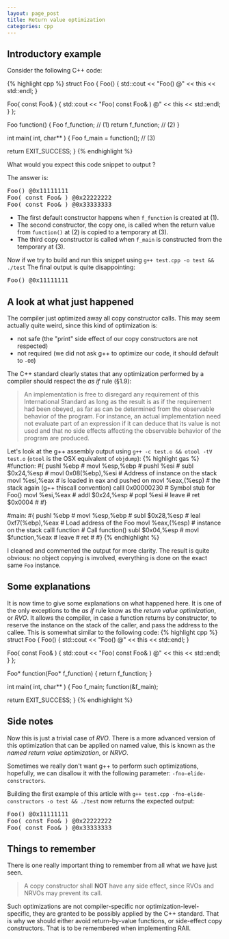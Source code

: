 ```yaml
---
layout: page_post
title: Return value optimization
categories: cpp
---
```

Introductory example
--------------------
Consider the following C++ code:

{% highlight cpp %}
struct Foo
{
  Foo()
  {
    std::cout << "Foo() @" << this << std::endl;
  }
  
  Foo( const Foo& )
  {
    std::cout << "Foo( const Foo& ) @" << this << std::endl;
  }
};

Foo function()
{
  Foo f_function;          // (1)
  return f_function;       // (2)
}

int main( int, char** )
{
  Foo f_main = function(); // (3)
  
  return EXIT_SUCCESS;
}
{% endhighlight %}

What would you expect this code snippet to output ?

The answer is:

<pre class="console">
Foo() @0x11111111
Foo( const Foo& ) @0x22222222
Foo( const Foo& ) @0x33333333
</pre>

* The first default constructor happens when `f_function` is created at (1).
* The second constructor, the copy one, is called when the return value from `function()` at (2) is copied to a temporary at (3).
* The third copy constructor is called when `f_main` is constructed from the temporary at (3).

Now if we try to build and run this snippet using `g++ test.cpp -o test && ./test`
The final output is quite disappointing:

<pre class="console">
Foo() @0x11111111
</pre>

A look at what just happened
----------------------------

The compiler just optimized away all copy constructor calls. This may seem actually quite weird, since this kind of optimization is:

* not safe (the "print" side effect of our copy constructors are not respected)
* not required (we did not ask g++ to optimize our code, it should default to `-O0`)

The C++ standard clearly states that any optimization performed by a compiler should respect the _as if_ rule (§1.9):

> An implementation is free to disregard any requirement of this International Standard as long as the result is as if the requirement had been obeyed, as far as can be determined from the observable behavior of the program.
> For instance, an actual implementation need not evaluate part of an expression if it can deduce that its value is not used and that no side effects affecting the observable behavior of the program are produced.

Let's look at the g++ assembly output using `g++ -c test.o && otool -tV test.o` (`otool` is the OSX equivalent of `objdump`):
{% highlight gas %}
#function:
#{
  pushl %ebp            # 
  movl  %esp,%ebp       # 
  pushl %esi            # 
  subl  $0x24,%esp      # 
  movl  0x08(%ebp),%esi # Address of instance on the stack
  movl  %esi,%eax       # is loaded in eax and pushed on
  movl  %eax,(%esp)     # the stack again (g++ thiscall convention)
  calll 0x00000230      # Symbol stub for Foo()
  movl  %esi,%eax       # 
  addl  $0x24,%esp      # 
  popl  %esi            # 
  leave                 # 
  ret $0x0004           # 
#}

#main:
#{
  pushl %ebp             # 
  movl  %esp,%ebp        # 
  subl  $0x28,%esp       # 
  leal  0xf7(%ebp),%eax  # Load address of the Foo 
  movl  %eax,(%esp)      # instance on the stack
  calll function         # Call function()
  subl  $0x04,%esp       # 
  movl  $function,%eax   # 
  leave                  # 
  ret                    # 
#}
{% endhighlight %}

I cleaned and commented the output for more clarity. The result is quite obvious: no object copying is involved, everything is done on the exact same `Foo` instance.

Some explanations
-----------------

It is now time to give some explanations on what happened here. It is one of the only exceptions to the _as if_ rule know as the _return value optimization_, or _RVO_.
It allows the compiler, in case a function returns by constructor, to reserve the instance on the stack of the caller, and pass the address to the callee.
This is somewhat similar to the following code:
{% highlight cpp %}
struct Foo
{
  Foo()
  {
    std::cout << "Foo() @" << this << std::endl;
  }
  
  Foo( const Foo& )
  {
    std::cout << "Foo( const Foo& ) @" << this << std::endl;
  }
};

Foo* function(Foo* f_function)
{
  return f_function;
}

int main( int, char** )
{
  Foo f_main;
  function(&f_main);
  
  return EXIT_SUCCESS;
}
{% endhighlight %}

Side notes
----------

Now this is just a trivial case of _RVO_. There is a more advanced version of this optimization that can be applied on named value, this is known as the _named return value optimization_, or _NRVO_.

Sometimes we really don't want g++ to perform such optimizations, hopefully, we can disallow it with the following parameter: `-fno-elide-constructors`.

Building the first example of this article with `g++ test.cpp -fno-elide-constructors -o test && ./test` now returns the expected output:

<pre class="console">
Foo() @0x11111111
Foo( const Foo& ) @0x22222222
Foo( const Foo& ) @0x33333333
</pre>

Things to remember
------------------

There is one really important thing to remember from all what we have just seen.

> A copy constructor shall __NOT__ have any side effect, since RVOs and NRVOs may prevent its call.

Such optimizations are not compiler-specific nor optimization-level-specific, they are granted to be possibly applied by the C++ standard. That is why we should either avoid return-by-value functions, or side-effect copy constructors. That is to be remembered when implementing RAII.